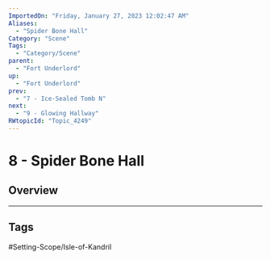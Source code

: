 ```yaml
---
ImportedOn: "Friday, January 27, 2023 12:02:47 AM"
Aliases:
  - "Spider Bone Hall"
Category: "Scene"
Tags:
  - "Category/Scene"
parent:
  - "Fort Underlord"
up:
  - "Fort Underlord"
prev:
  - "7 - Ice-Sealed Tomb N"
next:
  - "9 - Glowing Hallway"
RWtopicId: "Topic_4249"
---
```

# 8 - Spider Bone Hall
## Overview

---
## Tags
#Setting-Scope/Isle-of-Kandril

